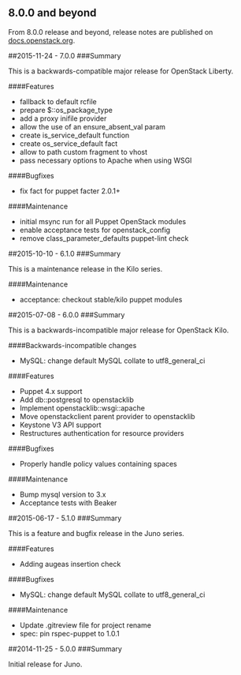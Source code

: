 ## 8.0.0 and beyond

From 8.0.0 release and beyond, release notes are published on
[docs.openstack.org](http://docs.openstack.org/releasenotes/puppet-openstacklib/).

##2015-11-24 - 7.0.0
###Summary

This is a backwards-compatible major release for OpenStack Liberty.

####Features
- fallback to default rcfile
- prepare $::os_package_type
- add a proxy inifile provider
- allow the use of an ensure_absent_val param
- create is_service_default function
- create os_service_default fact
- allow to path custom fragment to vhost
- pass necessary options to Apache when using WSGI

####Bugfixes
- fix fact for puppet facter 2.0.1+

####Maintenance
- initial msync run for all Puppet OpenStack modules
- enable acceptance tests for openstack_config
- remove class_parameter_defaults puppet-lint check

##2015-10-10 - 6.1.0
###Summary

This is a maintenance release in the Kilo series.

####Maintenance
- acceptance: checkout stable/kilo puppet modules

##2015-07-08 - 6.0.0
###Summary

This is a backwards-incompatible major release for OpenStack Kilo.

####Backwards-incompatible changes
- MySQL: change default MySQL collate to utf8_general_ci

####Features
- Puppet 4.x support
- Add db::postgresql to openstacklib
- Implement openstacklib::wsgi::apache
- Move openstackclient parent provider to openstacklib
- Keystone V3 API support
- Restructures authentication for resource providers

####Bugfixes
- Properly handle policy values containing spaces

####Maintenance
- Bump mysql version to 3.x
- Acceptance tests with Beaker

##2015-06-17 - 5.1.0
###Summary

This is a feature and bugfix release in the Juno series.

####Features
- Adding augeas insertion check

####Bugfixes
- MySQL: change default MySQL collate to utf8_general_ci

####Maintenance
- Update .gitreview file for project rename
- spec: pin rspec-puppet to 1.0.1

##2014-11-25 - 5.0.0
###Summary

Initial release for Juno.
